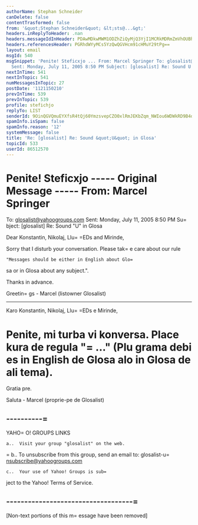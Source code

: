 ```yaml
---
authorName: Stephan Schneider
canDelete: false
contentTrasformed: false
from: '&quot;Stephan Schneider&quot; &lt;sts@...&gt;'
headers.inReplyToHeader: .nan
headers.messageIdInHeader: PDAwMDkwMWM1ODZhZiQyMjQ3YjI1MCRkMDRmZmVhOUBhY2VycHpkdjJhbWVsej4=
headers.referencesHeader: PGRhdWYyMCs5YzQwQGVHcm91cHMuY29tPg==
layout: email
msgId: 540
msgSnippet: 'Penite! Steficxjo ... From: Marcel Springer To: glosalist@yahoogroups.com
  Sent: Monday, July 11, 2005 8:50 PM Subject: [glosalist] Re: Sound U in Glosa Dear'
nextInTime: 541
nextInTopic: 541
numMessagesInTopic: 27
postDate: '1121150210'
prevInTime: 539
prevInTopic: 539
profile: stefichjo
replyTo: LIST
senderId: 9OinQGVQmuEYXfsR4tQj60YmzsvepCZO0xlRmJEKbZqm_NWIou6WDWkRD9B4dBej_h8tzvNf_qS9HPD6DmZk6mtEidgA8ZZN0F9D28quwuTdSr1FKu8
spamInfo.isSpam: false
spamInfo.reason: '12'
systemMessage: false
title: 'Re: [glosalist] Re: Sound &quot;U&quot; in Glosa'
topicId: 533
userId: 86512570
---
```


Penite!
Steficxjo
  ----- Original Message ----- 
  From: Marcel Springer 
=
  To: glosalist@yahoogroups.com 
  Sent: Monday, July 11, 2005 8:50 PM
  Su=
bject: [glosalist] Re: Sound "U" in Glosa


  Dear Konstantin, Nikolaj, Llu=
=EDs and Mirinde, 

  Sorry that I disturb your conversation. 
  Please tak=
e care about our rule 

    "Messages should be either in English about Glo=
sa or in Glosa about 
    any subject.". 

  Thanks in advance. 

  Greetin=
gs - Marcel (listowner Glosalist) 

  ---

  Karo Konstantin, Nikolaj, Llu=
=EDs e Mirinde, 

  Penite, mi turba vi konversa. 
  Place kura de regula "=
..." (Plu grama debi es in English de Glosa alo 
  in Glosa de ali tema). 
=
  Gratia pre. 

  Saluta - Marcel (proprie-pe de Glosalist) 




----------=
--------------------------------------------------------------------
  YAHO=
O! GROUPS LINKS 

    a..  Visit your group "glosalist" on the web.
      
=
    b..  To unsubscribe from this group, send an email to:
     glosalist-u=
nsubscribe@yahoogroups.com
      
    c..  Your use of Yahoo! Groups is sub=
ject to the Yahoo! Terms of Service. 


-----------------------------------=
-------------------------------------------



[Non-text portions of this m=
essage have been removed]


